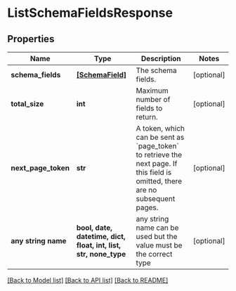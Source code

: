# ListSchemaFieldsResponse


## Properties
Name | Type | Description | Notes
------------ | ------------- | ------------- | -------------
**schema_fields** | [**[SchemaField]**](SchemaField.md) | The schema fields. | [optional] 
**total_size** | **int** | Maximum number of fields to return. | [optional] 
**next_page_token** | **str** | A token, which can be sent as &#x60;page_token&#x60; to retrieve the next page.  If this field is omitted, there are no subsequent pages. | [optional] 
**any string name** | **bool, date, datetime, dict, float, int, list, str, none_type** | any string name can be used but the value must be the correct type | [optional]

[[Back to Model list]](../README.md#documentation-for-models) [[Back to API list]](../README.md#documentation-for-api-endpoints) [[Back to README]](../README.md)


